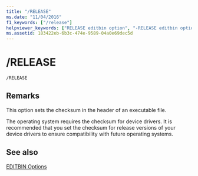 ```yaml
---
title: "/RELEASE"
ms.date: "11/04/2016"
f1_keywords: ["/release"]
helpviewer_keywords: ["RELEASE editbin option", "-RELEASE editbin option", "/RELEASE editbin option", "checksum setting"]
ms.assetid: 183422eb-6b3c-474e-9589-04a0e69dec5d
---
```

# /RELEASE

```
/RELEASE
```

## Remarks

This option sets the checksum in the header of an executable file.

The operating system requires the checksum for device drivers. It is recommended that you set the checksum for release versions of your device drivers to ensure compatibility with future operating systems.

## See also

[EDITBIN Options](editbin-options.md)
